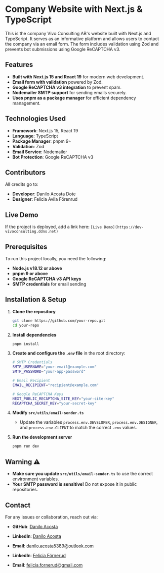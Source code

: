 # Company Website with Next.js & TypeScript

This is the company Vivo Consulting AB's website built with Next.js and TypeScript. It serves as an informative platform and allows users to contact the company via an email form. The form includes validation using Zod and prevents bot submissions using Google ReCAPTCHA v3.

## Features

- **Built with Next.js 15 and React 19** for modern web development.
- **Email form with validation** powered by Zod.
- **Google ReCAPTCHA v3 integration** to prevent spam.
- **Nodemailer SMTP support** for sending emails securely.
- **Uses pnpm as a package manager** for efficient dependency management.

## Technologies Used

- **Framework**: Next.js 15, React 19
- **Language**: TypeScript
- **Package Manager**: pnpm 9+
- **Validation**: Zod
- **Email Service**: Nodemailer
- **Bot Protection**: Google ReCAPTCHA v3

## Contributors

All credits go to:

- **Developer**: Danilo Acosta Dote
- **Designer**: Felicia Avila Förenrud

## Live Demo

If the project is deployed, add a link here: `[Live Demo](https://dev-vivoconsulting.ddns.net)`

## Prerequisites

To run this project locally, you need the following:

- **Node.js v18.12 or above**
- **pnpm 9 or above**
- **Google ReCAPTCHA v3 API keys**
- **SMTP credentials** for email sending

## Installation & Setup

1. **Clone the repository**
   ```sh
   git clone https://github.com/your-repo.git
   cd your-repo
   ```
2. **Install dependencies**
   ```sh
   pnpm install
   ```
3. **Create and configure the `.env` file** in the root directory:

   ```sh
   # SMTP Credentials
   SMTP_USERNAME="your-email@example.com"
   SMTP_PASSWORD="your-app-password"

   # Email Recipient
   EMAIL_RECIPIENT="recipient@example.com"

   # Google ReCAPTCHA Keys
   NEXT_PUBLIC_RECAPTCHA_SITE_KEY="your-site-key"
   RECAPTCHA_SECRET_KEY="your-secret-key"
   ```

4. **Modify `src/utils/email-sender.ts`**

   - Update the variables `process.env.DEVELOPER`, `process.env.DESIGNER`, and `process.env.CLIENT` to match the correct `.env` values.

5. **Run the development server**
   ```sh
   pnpm run dev
   ```

## Warning ⚠️

- **Make sure you update `src/utils/email-sender.ts`** to use the correct environment variables.
- **Your SMTP password is sensitive!** Do not expose it in public repositories.

## Contact

For any issues or collaboration, reach out via:

- **GitHub**: [Danilo Acosta](https://github.com/Danilo-Acosta5389)

- **LinkedIn**: [Danilo Acosta](https://www.linkedin.com/in/danilo-acosta-dote/)
- **Email**: danilo.acosta5389@outlook.com

- **LinkedIn**: [Felicia Förnerud](https://www.linkedin.com/in/felicia-f%C3%B6rnerud/)
- **Email**: felicia.fornerud@gmail.com
